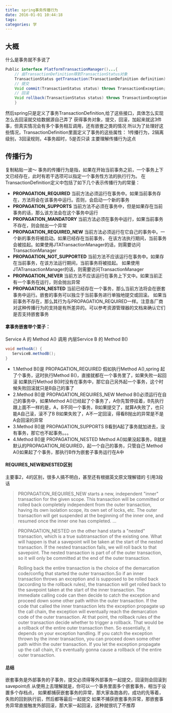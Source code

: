 ```yaml
---
title: spring事务传播行为
date: 2016-01-01 10:44:18
tags:
categories: 学
---
```


## 大概
什么是事务就不多说了
```java
Public interface PlatformTransactionManager()...{  
    // 由TransactionDefinition得到TransactionStatus对象
    TransactionStatus getTransaction(TransactionDefinition definition) throws TransactionException; 
    // 提交
    Void commit(TransactionStatus status) throws TransactionException;  
    // 回滚
    Void rollback(TransactionStatus status) throws TransactionException;  
    } 
```
然后spring只是定义了事务TransactionDefinition,给了这些接口，具体怎么实现怎么去回滚就交给数据源自己弄了
获得事务对象，提交，回滚，加起来就这3件事，但真实情况会有多个事务相互调用，还有嵌套之类的情况
所以为了处理好这些情况，TransactionDefinition里面定义了事务的这些属性：
1传播行为，2隔离级别，3回滚规则，4事务超时，5是否只读
主要理解传播行为这点

<!--more-->
## 传播行为
复制粘贴一波～
事务的传播行为是指，如果在开始当前事务之前，一个事务上下文已经存在，此时有若干选项可以指定一个事务性方法的执行行为。
在TransactionDefinition定义中包括了如下几个表示传播行为的常量：
* **PROPAGATION_REQUIRED** 	当前方法必须运行在事务中。如果当前事务存在，方法将会在该事务中运行。否则，会启动一个新的事务
* **PROPAGATION_SUPPORTS** 	当前方法不必须在事务中，但是如果存在当前事务的话，那么该方法会在这个事务中运行
* **PROPAGATION_MANDATORY** 	当前方法必须在事务中运行，如果当前事务不存在，则会抛出一个异常
* **PROPAGATION_REQUIRED_NEW** 	当前方法必须运行在它自己的事务中。一个新的事务将被启动。如果已经存在当前事务，
   在该方法执行期间，当前事务会被挂起。如果使用JTATransactionManager的话，则需要访问TransactionManager
* **PROPAGATION_NOT_SUPPORTED** 	当前方法不应该运行在事务中。如果存在当前事务，在该方法运行期间，当前事务将被挂起。
   如果使用JTATransactionManager的话，则需要访问TransactionManager
* **PROPAGATION_NEVER** 	当前方法不应该运行在事务上下文中。如果当前正有一个事务在运行，则会抛出异常
* **PROPAGATION_NESTED**       当前已经存在一个事务，那么当前方法将会在嵌套事务中运行。嵌套的事务可以独立于当前事务进行单独地提交或回滚。
  如果当前事务不存在，那么其行为与PROPAGATION_REQUIRED一样。注意各厂商对这种传播行为的支持是有所差异的。可以参考资源管理器的文档来确认它们是否支持嵌套事务

#### 拿事务嵌套举个栗子：
Service A 的 Method A() 调用 内层Service B 的 Method B()
```java
void methodA() {
   ServiceB.methodB();
}
```
* 1.Method B()是 PROPAGATION_REQUIRED
假如执行Method A(),spring 起了个事务，这时执行Method B()，直接就都在一个事务里了，如果失败一起回滚
如果执行Method B()时没有在事务中，那它自己另外起一个事务，这个时候失败回滚就只是B自己的事了
* 2.Method B()是 PROPAGATION_REQUIRES_NEW
Method B()必须运行在自己的事务中，如果Method A()已经起了个事务了，A你先暂停挂着，B先执行
跟上面不一样的是，A，B不同一个事务，B如果提交了，就算A失败了，也只能A自己滚，滚不了B
B如果失败了，A不一定回滚，得看B抛出的异常是不是A会回滚的异常
* 3.Method B()是 PROPAGATION_SUPPORTS
B看到A起了事务就加进去，没有事务，那它也不起事务。。。
* 4.Method B()是 PROPAGATION_NESTED
Method A()如果没起事务，B就是默认的PROPAGATION_REQUIRED，起一个自己的事务，只管自己
Method A()如果起了个事务，那执行B作为嵌套子事务运行在A中

#### REQUIRES_NEW和NESTED区别
主要事2，4的区别，很多人搞不明白，甚至还有根据英文原文理解错的
引用3段话
<blockquote>PROPAGATION_REQUIRES_NEW starts a new, independent "inner" transaction for the given scope. 
This transaction will be committed or rolled back completely independent from the outer transaction, 
having its own isolation scope, its own set of locks, etc. The outer transaction will get suspended 
at the beginning of the inner one, and resumed once the inner one has completed. ... </blockquote>
  
<blockquote>PROPAGATION_NESTED on the other hand starts a "nested" transaction, which is a true 
subtransaction of the existing one. What will happen is that a savepoint will be taken at the start
of the nested transaction. Íf the nested transaction fails, we will roll back to that savepoint.
The nested transaction is part of of the outer transaction, so it will only be committed at the end 
of the outer transaction. </blockquote>
  
<blockquote>Rolling back the entire transaction is the choice of the demarcation code/config that started the 
outer transaction.So if an inner transaction throws an exception and is supposed to be rolled back 
(according to the rollback rules), the transaction will get rolled back to the savepoint taken at 
the start of the inner transaction. The immediate calling code can then decide to catch the exception
and proceed down some other path within the outer transaction.
If the code that called the inner transaction lets the exception propagate up the call chain, the 
exception will eventually reach the demarcation code of the outer transaction. At that point, the 
rollback rules of the outer transaction decide whether to trigger a rollback. That would be a 
rollback of the entire outer transaction then.
So essentially, it depends on your exception handling. If you catch the exception thrown by the 
inner transaction, you can proceed down some other path within the outer transaction. If you let 
the exception propagate up the call chain, it's eventually gonna cause a rollback of the entire 
outer transaction.</blockquote>

#### 总结
嵌套事务是外部事务的子事务，提交必须得等外部事务一起提交，回滚则会回滚到savepoint点
从使用上去理解就是，你可以一个事务里面多个嵌套事务，相当于设置多个存档点，
如果都捕获嵌套事务的异常，那大家各跑各的，成功的先等着，失败的回到执行前，然后都等最后一起提交
如果不捕获嵌套事务异常，那嵌套事务异常直接触发外部回滚，那大家一起回滚，这种就很坑了不推荐




